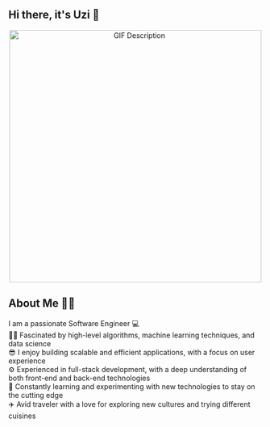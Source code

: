

<h2>
 Hi there, it's Uzi 👋
</h2>

<div id="header" align="center">
    <img src="https://camo.githubusercontent.com/2366b34bb903c09617990fb5fff4622f3e941349e846ddb7e73df872a9d21233/68747470733a2f2f63646e2e6472696262626c652e636f6d2f75736572732f3733303730332f73637265656e73686f74732f363538313234332f6176656e746f2e676966" width="500px" alt="GIF Description"/>
</div>

## About Me :man_technologist:
I am a passionate Software Engineer :computer:  
:face_with_spiral_eyes: Fascinated by high-level algorithms, machine learning techniques, and data science  
:sunglasses: I enjoy building scalable and efficient applications, with a focus on user experience  
:gear: Experienced in full-stack development, with a deep understanding of both front-end and back-end technologies  
:rocket: Constantly learning and experimenting with new technologies to stay on the cutting edge  
:airplane: Avid traveler with a love for exploring new cultures and trying different cuisines  
